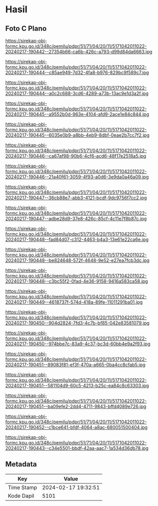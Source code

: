 # Hasil

## Foto C Plano

https://sirekap-obj-formc.kpu.go.id/348c/pemilu/pdpr/51/71/04/20/11/5171042011022-20240217-190442--27354b66-ca6b-426c-a793-d99d84da6663.jpg

https://sirekap-obj-formc.kpu.go.id/348c/pemilu/pdpr/51/71/04/20/11/5171042011022-20240217-190444--c85ae949-7d32-4fa8-b976-829bc9f589c7.jpg

https://sirekap-obj-formc.kpu.go.id/348c/pemilu/pdpr/51/71/04/20/11/5171042011022-20240217-190444--a0c2c688-3cd6-4289-a73b-13ac9e1d3a2f.jpg

https://sirekap-obj-formc.kpu.go.id/348c/pemilu/pdpr/51/71/04/20/11/5171042011022-20240217-190445--a9552b0d-963e-4104-afd9-2ace1e84c844.jpg

https://sirekap-obj-formc.kpu.go.id/348c/pemilu/pdpr/51/71/04/20/11/5171042011022-20240217-190445--6035e0b9-a8bb-4eb9-8dbf-0eae2b7cc7f2.jpg

https://sirekap-obj-formc.kpu.go.id/348c/pemilu/pdpr/51/71/04/20/11/5171042011022-20240217-190446--ca67af98-90b6-4cf6-acd6-48f17e2518a5.jpg

https://sirekap-obj-formc.kpu.go.id/348c/pemilu/pdpr/51/71/04/20/11/5171042011022-20240217-190446--21a40f61-3059-4f93-a0d6-3e9da0a46a09.jpg

https://sirekap-obj-formc.kpu.go.id/348c/pemilu/pdpr/51/71/04/20/11/5171042011022-20240217-190447--36cb88e7-abb3-4121-bcdf-9dc9756f7cc2.jpg

https://sirekap-obj-formc.kpu.go.id/348c/pemilu/pdpr/51/71/04/20/11/5171042011022-20240217-190447--adbe28d9-37e8-426c-85cf-4c11e7f8b87c.jpg

https://sirekap-obj-formc.kpu.go.id/348c/pemilu/pdpr/51/71/04/20/11/5171042011022-20240217-190448--fad84d07-c312-4463-b4a3-13e61e22ca6e.jpg

https://sirekap-obj-formc.kpu.go.id/348c/pemilu/pdpr/51/71/04/20/11/5171042011022-20240217-190448--be824648-572f-4648-9e52-e27ea7fcb3dc.jpg

https://sirekap-obj-formc.kpu.go.id/348c/pemilu/pdpr/51/71/04/20/11/5171042011022-20240217-190448--c3bc55f2-0fad-4e36-9158-9416a583ca58.jpg

https://sirekap-obj-formc.kpu.go.id/348c/pemilu/pdpr/51/71/04/20/11/5171042011022-20240217-190449--4618737f-574d-418a-89fe-11011291ba01.jpg

https://sirekap-obj-formc.kpu.go.id/348c/pemilu/pdpr/51/71/04/20/11/5171042011022-20240217-190450--904d2824-7fd3-4c7b-bf85-042e83581079.jpg

https://sirekap-obj-formc.kpu.go.id/348c/pemilu/pdpr/51/71/04/20/11/5171042011022-20240217-190450--974bbe7c-83a9-4c37-bc3d-60bb4e9a2f93.jpg

https://sirekap-obj-formc.kpu.go.id/348c/pemilu/pdpr/51/71/04/20/11/5171042011022-20240217-190451--89083f81-ef3f-470a-a665-0ba4cc8cfab5.jpg

https://sirekap-obj-formc.kpu.go.id/348c/pemilu/pdpr/51/71/04/20/11/5171042011022-20240217-190451--581104d9-60c5-4213-b25c-ea84c8c63303.jpg

https://sirekap-obj-formc.kpu.go.id/348c/pemilu/pdpr/51/71/04/20/11/5171042011022-20240217-190451--ba09efe2-2dd4-4711-9843-bffd4089e726.jpg

https://sirekap-obj-formc.kpu.go.id/348c/pemilu/pdpr/51/71/04/20/11/5171042011022-20240217-190452--c1bce641-bfdf-4064-a8ac-680051500404.jpg

https://sirekap-obj-formc.kpu.go.id/348c/pemilu/pdpr/51/71/04/20/11/5171042011022-20240217-190443--c34e5501-bbdf-42aa-aac7-1a534d36db78.jpg


## Metadata

| Key        | Value               |
| ---------- | ------------------- |
| Time Stamp | 2024-02-17 19:32:51 |
| Kode Dapil | 5101                |



